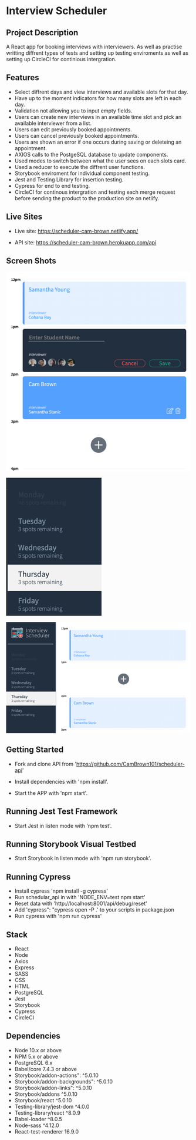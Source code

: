 # Interview Scheduler

## Project Description

A React app for booking interviews with interviewers. As well as practise writting diffrent types of tests and setting up testing enviroments as well as setting up CircleCI for continious intergration.

## Features

- Select diffrent days and view interviews and available slots for that day.
- Have up to the moment indicators for how many slots are left in each day.
- Validation not allowing you to input empty fields.
- Users can create new interviews in an available time slot and pick an available interviewer from a list.
- Users can edit previously booked appointments.
- Users can cancel previously booked appointments.
- Users are shown an error if one occurs during saving or deleteing an appointment.
- AXIOS calls to the PostgeSQL database to update components.
- Used modes to switch between what the user sees on each slots card.
- Used a reducer to execute the diffrent user functions.
- Storybook enviroment for individual component testing.
- Jest and Testing Library for insertion testing.
- Cypress for end to end testing.
- CircleCI for continous intergration and testing each merge request before sending the product to the production site on netlify.

## Live Sites

- Live site: https://scheduler-cam-brown.netlify.app/

- API site: https://scheduler-cam-brown.herokuapp.com/api

## Screen Shots

![4 diffrent modes of an interview container](https://github.com/CamBrown101/scheduler/blob/master/Docs/4-slot-views.png?raw=true)

![The list of days an the diffrent displays they can be in as well as the available slots](https://github.com/CamBrown101/scheduler/blob/master/Docs/Days-view.png?raw=true)

![A full screen screen shot of the app](https://github.com/CamBrown101/scheduler/blob/master/Docs/Full-page.png?raw=true)

## Getting Started

- Fork and clone API from 'https://github.com/CamBrown101/scheduler-api'

- Install dependencies with 'npm install'.

- Start the APP with 'npm start'.

## Running Jest Test Framework

- Start Jest in listen mode with 'npm test'.

## Running Storybook Visual Testbed

- Start Storybook in listen mode with 'npm run storybook'.

## Running Cypress

- Install cypress 'npm install -g cypress'
- Run schedular_api in with 'NODE_ENV=test npm start'
- Reset data with 'http://localhost:8001/api/debug/reset'
- Add 'cypress": "cypress open -P .' to your scripts in package.json
- Run cypress with 'npm run cypress'

## Stack

- React
- Node
- Axios
- Express
- SASS
- CSS
- HTML
- PostgreSQL
- Jest
- Storybook
- Cypress
- CircleCI

## Dependencies

- Node 10.x or above
- NPM 5.x or above
- PostgreSQL 6.x
- Babel/core 7.4.3 or above
- Storybook/addon-actions": ^5.0.10
- Storybook/addon-backgrounds": ^5.0.10
- Storybook/addon-links": ^5.0.10
- Storybook/addons ^5.0.10
- Storybook/react ^5.0.10
- Testing-library/jest-dom ^4.0.0
- Testing-library/react ^8.0.9
- Babel-loader ^8.0.5
- Node-sass ^4.12.0
- React-test-renderer 16.9.0
